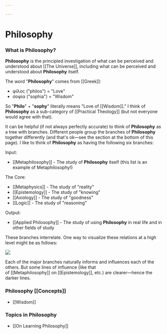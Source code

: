 ```yaml
---

---
```


# Philosophy

### **What is Philosophy?**

**Philosophy** is the principled investigation of what can be perceived
and understood about [[The Universe]],
including what can be perceived and understood about **Philosophy**
itself.

The word "**Philosophy**" comes from
[[Greek]]:

-   φίλος ("philos") = "Love"
-   σοφία ("sophia") = "Wisdom"

So "**Philo**" + "**sophy**" literally means "Love
of [[Wisdom]]."
I think of **Philosophy** as a sub-category
of [[Practical Theology]] (but
not everyone would agree with that).

It can be helpful (if not always perfectly accurate) to think of
**Philosophy** as a tree with branches. Different people group the
branches of **Philosophy** together differently (and that's ok—see the
section at the bottom of this page). I like to think of **Philosophy**
as having the following six branches:

Input:

-   [[Metaphilosophy]] -
    The study of **Philosophy** itself (this list is an example of
    Metaphilosophy!)

The Core:

-   [[Metaphysics]] -
    The study of "reality"
-   [[Epistemology]] -
    The study of "knowing"
-   [[Axiology]] -
    The study of "goodness"
-   [[Logic]] -
    The study of "reasoning"

Output:

-   [[Applied Philosophy]] -
    The study of using **Philosophy** in real life and in other fields
    of study

These branches interrelate. One way to visualize these relations at a
high level might be as follows:

![](https://gist.githubusercontent.com/CFiggers/a99d73bd5a86624720ac288f9ff08696/raw/8eff744422c18ab01ed33d9136e36334fedb522d/Philosophy%2520Branches%2520Diagram.svg)

Each of the major branches naturally informs and influences each of the
others. But some lines of influence (like that
of [[Metaphilosophy]] on [[Epistemology]],
etc.) are clearer—hence the darker lines.

### Philosophy [[Concepts]]

-   [[Wisdom]]

### Topics in Philosophy

-   [[On Learning Philosophy]]
